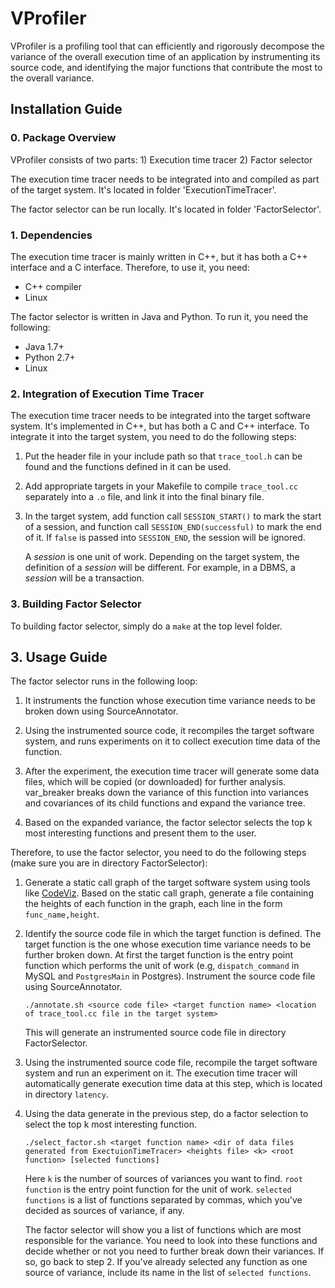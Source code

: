 # VProfiler

VProfiler is a profiling tool that can efficiently and rigorously decompose the variance of the overall execution time of an application by instrumenting its source code, and identifying the major functions that contribute the most to the overall variance.


## Installation Guide

### 0. Package Overview

VProfiler consists of two parts: 1) Execution time tracer 2) Factor selector

The execution time tracer needs to be integrated into and compiled as part of the target system. It's located in folder 'ExecutionTimeTracer'.

The factor selector can be run locally. It's located in folder 'FactorSelector'.

### 1. Dependencies

The execution time tracer is mainly written in C++, but it has both a C++ interface and a C interface. Therefore, to use it, you need:

* C++ compiler
* Linux


The factor selector is written in Java and Python. To run it, you need the following:

* Java 1.7+
* Python 2.7+
* Linux

### 2. Integration of Execution Time Tracer

The execution time tracer needs to be integrated into the target software system. It's implemented in C++, but has both a C and C++ interface. To integrate it into the target system, you need to do the following steps:

1. Put the header file in your include path so that `trace_tool.h` can be found and the functions defined in it can be used.

2. Add appropriate targets in your Makefile to compile `trace_tool.cc` separately into a `.o` file, and link it into the final binary file.

3. In the target system, add function call `SESSION_START()` to mark the start of a session, and function call `SESSION_END(successful)` to mark the end of it. If `false` is passed into `SESSION_END`, the session will be ignored.

   A *session* is one unit of work. Depending on the target system, the definition of a *session* will be different. For example, in a DBMS, a *session* will be a transaction.

### 3. Building Factor Selector

To building factor selector, simply do a `make` at the top level folder.

## 3. Usage Guide

The factor selector runs in the following loop:

1. It instruments the function whose execution time variance needs to be broken down using SourceAnnotator.

2. Using the instrumented source code, it recompiles the target software system, and runs experiments on it to collect execution time data of the function.

3. After the experiment, the execution time tracer will generate some data files, which will be copied (or downloaded) for further analysis. var_breaker breaks down the variance of this function into variances and covariances of its child functions and expand the variance tree.

4. Based on the expanded variance, the factor selector selects the top k most interesting functions and present them to the user.

Therefore, to use the factor selector, you need to do the following steps (make sure you are in directory FactorSelector):

1. Generate a static call graph of the target software system using tools like [CodeViz](http://www.csn.ul.ie/~mel/projects/codeviz/). Based on the static call graph, generate a file containing the heights of each function in the graph, each line in the form `func_name,height`.

2. Identify the source code file in which the target function is defined. The target function is the one whose execution time variance needs to be further broken down. At first the target function is the entry point function which performs the unit of work (e.g, `dispatch_command` in MySQL and `PostgresMain` in Postgres). Instrument the source code file using SourceAnnotator.

   ```
   ./annotate.sh <source code file> <target function name> <location of trace_tool.cc file in the target system>
   ```

   This will generate an instrumented source code file in directory FactorSelector.

3. Using the instrumented source code file, recompile the target software system and run an experiment on it. The execution time tracer will automatically generate execution time data at this step, which is located in directory `latency`.

4. Using the data generate in the previous step, do a factor selection to select the top k most interesting function.

   ```
   ./select_factor.sh <target function name> <dir of data files generated from ExectuionTimeTracer> <heights file> <k> <root function> [selected functions]
   ```

   Here `k` is the number of sources of variances you want to find. `root function` is the entry point function for the unit of work. `selected functions` is a list of functions separated by commas, which you've decided as sources of variance, if any.

   The factor selector will show you a list of functions which are most responsible for the variance. You need to look into these functions and decide whether or not you need to further break down their variances. If so, go back to step 2. If you've already selected any function as one source of variance, include its name in the list of `selected functions`.

